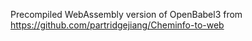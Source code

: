Precompiled WebAssembly version of OpenBabel3 from https://github.com/partridgejiang/Cheminfo-to-web

